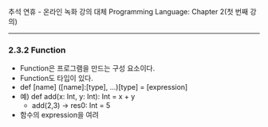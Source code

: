 추석 연휴 - 온라인 녹화 강의 대체
Programming Language: Chapter 2(첫 번째 강의)

---
### 2.3.2 Function
- Function은 프로그램을 만드는 구성 요소이다.
- Function도 타입이 있다.
- def [name] ([name]:[type], ...)[type] = [expression]
- 예) def add(x: Int, y: Int): Int = x + y
	- add(2,3) -> res0: Int = 5
- 함수의 expression을 여려
 
